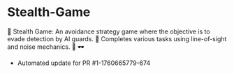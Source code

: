 # Stealth-Game
🔪 Stealth Game: An avoidance strategy game where the objective is to evade detection by AI guards. 👤 Completes various tasks using line-of-sight and noise mechanics. 🤖 🕶️


- Automated update for PR #1-1760665779-674